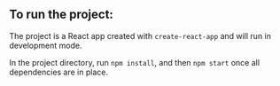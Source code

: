 ## To run the project:

The project is a React app created with `create-react-app` and will run in development mode.

In the project directory, run `npm install`, and then `npm start` once all dependencies are in place.
